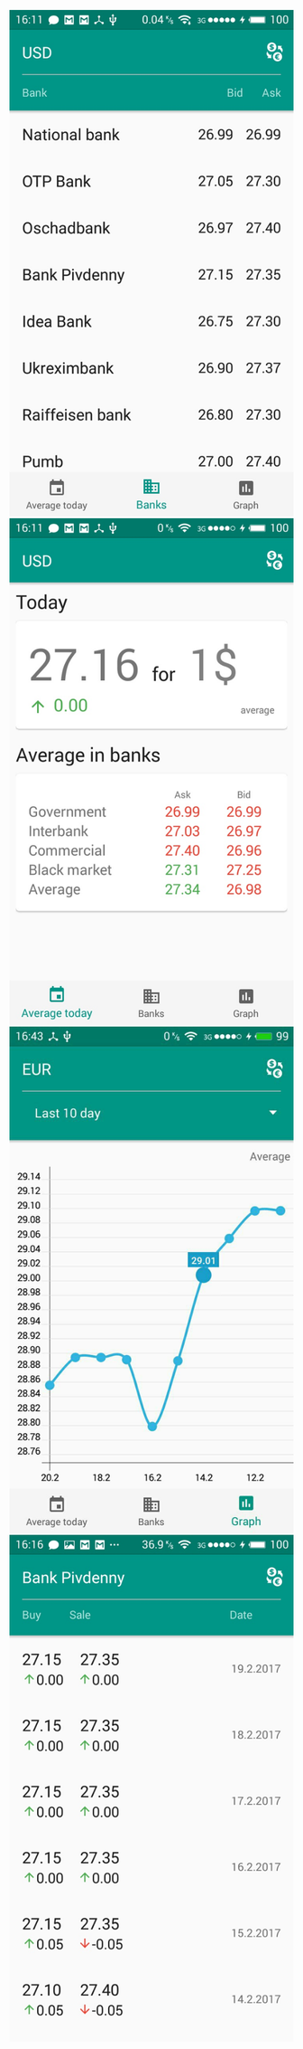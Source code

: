 ![alt tag](https://github.com/androks/Rate/blob/master/S70219-161107.jpg)
![alt tag](https://github.com/androks/Rate/blob/master/S70219-161120.jpg)
![alt tag](https://github.com/androks/Rate/blob/master/photo5285185801983993784.jpg)
![alt tag](https://github.com/androks/Rate/blob/master/S70219-161649.jpg)
